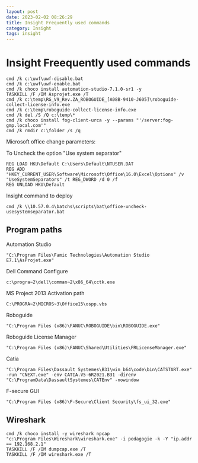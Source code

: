 ```yaml
---
layout: post
date: 2023-02-02 08:26:29
title: Insight Frequently used commands
category: Insight
tags: insight
---
```



# Insight Freequently used commands

```batch
cmd /k c:\uwf\uwf-disable.bat
cmd /k c:\uwf\uwf-enable.bat
cmd /k choco install automation-studio-7.1.0-sr1 -y
TASKKILL /F /IM Asprojet.exe /T
cmd /k c:\temp\RG_V9_Rev.ZA_ROBOGUIDE_[A08B-9410-J605]\roboguide-collect-license-info.exe
cmd /k c:\temp\roboguide-collect-license-info.exe
cmd /k del /S /Q c:\temp\*
cmd /k choco install fog-client-urca -y --params "'/server:fog-gmp.local.com'"
cmd /k rmdir c:\folder /s /q
```
Microsoft office change parameters:

To Uncheck the option "Use system separator"

```batch
REG LOAD HKU\Default C:\Users\Default\NTUSER.DAT
REG ADD "HKEY_CURRENT_USER\Software\Microsoft\Office\16.0\Excel\Options" /v "UseSystemSeparators" /t REG_DWORD /d 0 /f
REG UNLOAD HKU\Default
```

Insight command to deploy

```batch
cmd /k \\10.57.0.4\batchs\scripts\bat\office-uncheck-usesystemseparator.bat
```



## Program paths

Automation Studio
```
"C:\Program Files\Famic Technologies\Automation Studio E7.1\AsProjet.exe"
```

Dell Command Configure
```
c:\progra~2\dell\comman~2\x86_64\cctk.exe
```

MS Project 2013 Activation path
```
C:\PROGRA~2\MICROS~3\Office15\ospp.vbs
```

Roboguide 
```
"C:\Program Files (x86)\FANUC\ROBOGUIDE\bin\ROBOGUIDE.exe"
```

Roboguide License Manager
```
"C:\Program Files (x86)\FANUC\Shared\Utilities\FRLicenseManager.exe"
```

Catia
```
"C:\Program Files\Dassault Systemes\B31\win_b64\code\bin\CATSTART.exe"  -run "CNEXT.exe" -env CATIA.V5-6R2021.B31 -direnv "C:\ProgramData\DassaultSystemes\CATEnv" -nowindow 
```

F-secure GUI
```
"C:\Program Files (x86)\F-Secure\Client Security\fs_ui_32.exe"
```

## Wireshark
```
cmd /k choco install -y wireshark npcap
"c:\Program Files\Wireshark\wireshark.exe" -i pedagogie -k -Y "ip.addr == 192.168.2.1"
TASKKILL /F /IM dumpcap.exe /T
TASKKILL /F /IM wireshark.exe /T
```

